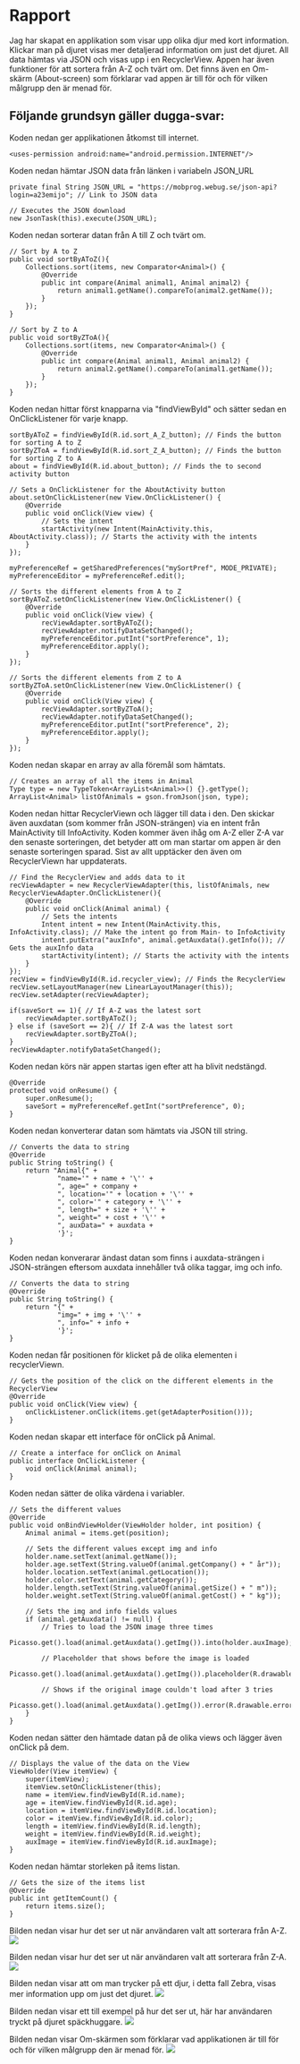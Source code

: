 
# Rapport

Jag har skapat en applikation som visar upp olika djur med kort information. Klickar man på djuret
visas mer detaljerad information om just det djuret. All data hämtas via JSON och visas upp i en RecyclerView.
Appen har även funktioner för att sortera från A-Z och tvärt om. Det finns även en Om-skärm (About-screen)
som förklarar vad appen är till för och för vilken målgrupp den är menad för.

## Följande grundsyn gäller dugga-svar:

Koden nedan ger applikationen åtkomst till internet.
```
<uses-permission android:name="android.permission.INTERNET"/>
```

Koden nedan hämtar JSON data från länken i variabeln JSON_URL
```
private final String JSON_URL = "https://mobprog.webug.se/json-api?login=a23emijo"; // Link to JSON data

// Executes the JSON download
new JsonTask(this).execute(JSON_URL);
```

Koden nedan sorterar datan från A till Z och tvärt om.
```
// Sort by A to Z
public void sortByAToZ(){
    Collections.sort(items, new Comparator<Animal>() {
        @Override
        public int compare(Animal animal1, Animal animal2) {
            return animal1.getName().compareTo(animal2.getName());
        }
    });
}

// Sort by Z to A
public void sortByZToA(){
    Collections.sort(items, new Comparator<Animal>() {
        @Override
        public int compare(Animal animal1, Animal animal2) {
            return animal2.getName().compareTo(animal1.getName());
        }
    });
}
```

Koden nedan hittar först knapparna via "findViewById" och sätter sedan en OnClickListener för varje knapp.
```
sortByAToZ = findViewById(R.id.sort_A_Z_button); // Finds the button for sorting A to Z
sortByZToA = findViewById(R.id.sort_Z_A_button); // Finds the button for sorting Z to A
about = findViewById(R.id.about_button); // Finds the to second activity button

// Sets a OnClickListener for the AboutActivity button
about.setOnClickListener(new View.OnClickListener() {
    @Override
    public void onClick(View view) {
        // Sets the intent
        startActivity(new Intent(MainActivity.this, AboutActivity.class)); // Starts the activity with the intents
    }
});

myPreferenceRef = getSharedPreferences("mySortPref", MODE_PRIVATE);
myPreferenceEditor = myPreferenceRef.edit();

// Sorts the different elements from A to Z
sortByAToZ.setOnClickListener(new View.OnClickListener() {
    @Override
    public void onClick(View view) {
        recViewAdapter.sortByAToZ();
        recViewAdapter.notifyDataSetChanged();
        myPreferenceEditor.putInt("sortPreference", 1);
        myPreferenceEditor.apply();
    }
});

// Sorts the different elements from Z to A
sortByZToA.setOnClickListener(new View.OnClickListener() {
    @Override
    public void onClick(View view) {
        recViewAdapter.sortByZToA();
        recViewAdapter.notifyDataSetChanged();
        myPreferenceEditor.putInt("sortPreference", 2);
        myPreferenceEditor.apply();
    }
});
```

Koden nedan skapar en array av alla föremål som hämtats.
```
// Creates an array of all the items in Animal
Type type = new TypeToken<ArrayList<Animal>>() {}.getType();
ArrayList<Animal> listOfAnimals = gson.fromJson(json, type);
```

Koden nedan hittar RecyclerViewn och lägger till data i den. Den skickar även auxdatan (som kommer
från JSON-strängen) via en intent från MainActivity till InfoActivity. Koden kommer även ihåg
om A-Z eller Z-A var den senaste sorteringen, det betyder att om man startar om appen är den
senaste sorteringen sparad. Sist av allt upptäcker den även om RecyclerViewn har uppdaterats.
```
// Find the RecyclerView and adds data to it
recViewAdapter = new RecyclerViewAdapter(this, listOfAnimals, new RecyclerViewAdapter.OnClickListener(){
    @Override
    public void onClick(Animal animal) {
        // Sets the intents
        Intent intent = new Intent(MainActivity.this, InfoActivity.class); // Make the intent go from Main- to InfoActivity
        intent.putExtra("auxInfo", animal.getAuxdata().getInfo()); // Gets the auxInfo data
        startActivity(intent); // Starts the activity with the intents
    }
});
recView = findViewById(R.id.recycler_view); // Finds the RecyclerView
recView.setLayoutManager(new LinearLayoutManager(this));
recView.setAdapter(recViewAdapter);

if(saveSort == 1){ // If A-Z was the latest sort
    recViewAdapter.sortByAToZ();
} else if (saveSort == 2){ // If Z-A was the latest sort
    recViewAdapter.sortByZToA();
}
recViewAdapter.notifyDataSetChanged();
```

Koden nedan körs när appen startas igen efter att ha blivit nedstängd.
```
@Override
protected void onResume() {
    super.onResume();
    saveSort = myPreferenceRef.getInt("sortPreference", 0);
}
```

Koden nedan konverterar datan som hämtats via JSON till string.
```
// Converts the data to string
@Override
public String toString() {
    return "Animal{" +
            "name='" + name + '\'' +
            ", age=" + company +
            ", location='" + location + '\'' +
            ", color='" + category + '\'' +
            ", length=" + size + '\'' +
            ", weight=" + cost + '\'' +
            ", auxData=" + auxdata +
            '}';
}
```

Koden nedan konverarar ändast datan som finns i auxdata-strängen i JSON-strängen eftersom auxdata innehåller
två olika taggar, img och info.
```
// Converts the data to string
@Override
public String toString() {
    return "{" +
            "img=" + img + '\'' +
            ", info=" + info +
            '}';
}
```

Koden nedan får positionen för klicket på de olika elementen i recyclerViewn.
```
// Gets the position of the click on the different elements in the RecyclerView
@Override
public void onClick(View view) {
    onClickListener.onClick(items.get(getAdapterPosition()));
}
```

Koden nedan skapar ett interface för onClick på Animal.
```
// Create a interface for onClick on Animal
public interface OnClickListener {
    void onClick(Animal animal);
}
```

Koden nedan sätter de olika värdena i variabler.
```
// Sets the different values
@Override
public void onBindViewHolder(ViewHolder holder, int position) {
    Animal animal = items.get(position);

    // Sets the different values except img and info
    holder.name.setText(animal.getName());
    holder.age.setText(String.valueOf(animal.getCompany() + " år"));
    holder.location.setText(animal.getLocation());
    holder.color.setText(animal.getCategory());
    holder.length.setText(String.valueOf(animal.getSize() + " m"));
    holder.weight.setText(String.valueOf(animal.getCost() + " kg"));

    // Sets the img and info fields values
    if (animal.getAuxdata() != null) {
        // Tries to load the JSON image three times
        Picasso.get().load(animal.getAuxdata().getImg()).into(holder.auxImage);

        // Placeholder that shows before the image is loaded
        Picasso.get().load(animal.getAuxdata().getImg()).placeholder(R.drawable.ic_launcher_background).into(holder.auxImage);

        // Shows if the original image couldn't load after 3 tries
        Picasso.get().load(animal.getAuxdata().getImg()).error(R.drawable.error);
    }
}
```

Koden nedan sätter den hämtade datan på de olika views och lägger även onClick på dem.
```
// Displays the value of the data on the View
ViewHolder(View itemView) {
    super(itemView);
    itemView.setOnClickListener(this);
    name = itemView.findViewById(R.id.name);
    age = itemView.findViewById(R.id.age);
    location = itemView.findViewById(R.id.location);
    color = itemView.findViewById(R.id.color);
    length = itemView.findViewById(R.id.length);
    weight = itemView.findViewById(R.id.weight);
    auxImage = itemView.findViewById(R.id.auxImage);
}
```

Koden nedan hämtar storleken på items listan.
```
// Gets the size of the items list
@Override
public int getItemCount() {
    return items.size();
}
```

Bilden nedan visar hur det ser ut när användaren valt att sorterara från A-Z.
![](Screenshot_Elefant.jpg)

Bilden nedan visar hur det ser ut när användaren valt att sorterara från Z-A.
![](Screenshot_Zebra.jpg)

Bilden nedan visar att om man trycker på ett djur, i detta fall Zebra, visas mer information upp om just det djuret.
![](Screenshot_Zebra_Mer_Info.jpg)

Bilden nedan visar ett till exempel på hur det ser ut, här har användaren tryckt på djuret späckhuggare.
![](Screenshot_Späckhuggare_Mer_Info.jpg)

Bilden nedan visar Om-skärmen som förklarar vad applikationen är till för och för vilken målgrupp den är menad för.
![](Screenshot_About-skärm.jpg)
